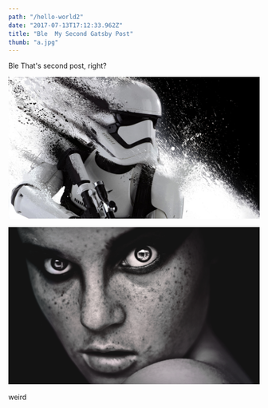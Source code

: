 ```yaml
---
path: "/hello-world2"
date: "2017-07-13T17:12:33.962Z"
title: "Ble  My Second Gatsby Post"
thumb: "a.jpg"
---
```


Ble That's second post, right?

![](a.jpg)

![](b.png)

weird
